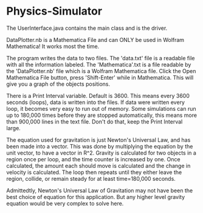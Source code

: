 # Physics-Simulator

The UserInterface.java contains the main class and is the driver. 

DataPlotter.nb is a Mathematica File and can ONLY be used in Wolfram Mathematica! It works most the time. 

The program writes the data to two files. The 'data.txt' file is a readable file with all the information labeled. The 
'Mathematica'.txt is a file readable by the 'DataPlotter.nb' file which is a Wolfram Mathematica file. Click the Open Mathematica File 
button, press 'Shift-Enter' while in Mathematica. This will give you a graph of the objects positions. 


There is a Print Interval variable. Default is 3600. This means every 3600 seconds (loops), data is written into the files. If 
data were written every loop, it becomes very easy to run out of memory. Some simulations can run up to 180,000 times before 
they are stopped automatically, this means more than 900,000 lines in the text file. Don't do that, keep the Print Interval
large. 

The equation used for gravitation is just Newton's Universal Law, and has been made into a vector. This was done by multiplying
the equation by the unit vector, to have a vector in R^2. Gravity is calculated for two objects in a region once per loop, and
the time counter is increased by one. Once calculated, the amount each should move is calculated and the change in velocity is 
calculated. The loop then repeats until they either leave the region, collide, or remain steady for at least time=180,000 
seconds.  

Admittedtly, Newton's Universal Law of Gravitation may not have been the best choice of equation for this application. But any higher 
level gravity equation would be very complex to solve here.
